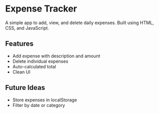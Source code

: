 # Expense Tracker

A simple app to add, view, and delete daily expenses. Built using HTML, CSS, and JavaScript.

## Features

- Add expense with description and amount
- Delete individual expenses
- Auto-calculated total
- Clean UI

## Future Ideas

- Store expenses in localStorage
- Filter by date or category
